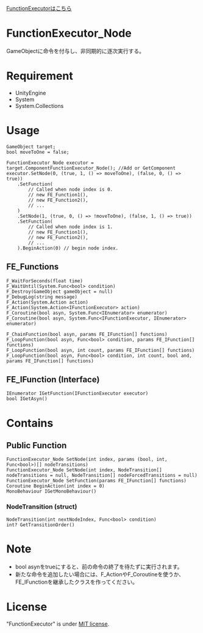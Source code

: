 [FunctionExecutorはこちら](/README.md)
# FunctionExecutor_Node

GameObjectに命令を付与し、非同期的に逐次実行する。

<!--# DEMO

-->


# Requirement

* UnityEngine
* System
* System.Collections

# Usage

```
GameObject target;
bool moveToOne = false;

FunctionExecutor_Node executor = target.ComponentFunctionExecutor_Node(); //Add or GetComponent
executor.SetNode(0, (true, 1, () => moveToOne), (false, 0, () => true))
    .SetFunction(
        // Called when node index is 0.
        // new FE_Function1(),
        // new FE_Function2(),
        // ...
    )
    .SetNode(1, (true, 0, () => !moveToOne), (false, 1, () => true))
    .SetFunction(
        // Called when node index is 1.
        // new FE_Function1(),
        // new FE_Function2(),
        // ...
    ).BeginAction(0) // begin node index.
```
## FE_Functions
```
F_WaitForSeconds(float time)
F_WaitUntil(System.Func<bool> condition)
F_Destroy(GameObject gameObject = null)
F_DebugLog(string message)
F_Action(System.Action action)
F_Action(System.Action<IFunctionExecutor> action)
F_Coroutine(bool asyn, System.Func<IEnumerator> enumerator)
F_Coroutine(bool asyn, System.Func<IFunctionExecutor, IEnumerator> enumerator)

F_ChainFunction(bool asyn, params FE_IFunction[] functions)
F_LoopFunction(bool asyn, Func<bool> condition, params FE_IFunction[] functions)
F_LoopFunction(bool asyn, int count, params FE_IFunction[] functions)
F_LoopFunction(bool asyn, Func<bool> condition, int count, bool and, params FE_IFunction[] functions)
```
## FE_IFunction (Interface)
```
IEnumerator IGetFunction(IFunctionExecutor executor)
bool IGetAsyn()
```

# Contains

<!--## Inspector

-->

## Public Function
```
FunctionExecutor_Node SetNode(int index, params (bool, int, Func<bool>)[] nodeTransitions)
FunctionExecutor_Node SetNode(int index, NodeTransition[] nodeTransitions = null, NodeTransition[] nodeForcedTransitions = null)
FunctionExecutor_Node SetFunction(params FE_IFunction[] functions)
Coroutine BeginAction(int index = 0)
MonoBehaviour IGetMonoBehaviour()
```
### NodeTransition (struct)
```
NodeTransition(int nextNodeIndex, Func<bool> condition)
int? GetTransitionOrder()
```

# Note

* bool asynをtrueにすると、前の命令の終了を待たずに実行されます。
* 新たな命令を追加したい場合には、F_ActionやF_Coroutineを使うか、FE_IFunctionを継承したクラスを作ってください。

# License

"FunctionExecutor" is under [MIT license](https://en.wikipedia.org/wiki/MIT_License).
